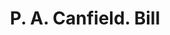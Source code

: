 ---
doi: 10.7916/D82Z2HMB
date_other: '1870'
date_other_textual: 1870-1879
form: printed ephemera
genre:
- Invoices
name:
- P. A. Canfield
object_in_context_url: https://biggert.cul.columbia.edu/items/view/ave_biggert_01192
subject_hierarchical_geographic:
- Rondout, New York, United States
subject_name:
- P. A. Canfield
title: P. A. Canfield. Bill
sort_title: P. A. Canfield. Bill
call_number: ave_biggert_01192
coordinates:
- 41.92055555555555,-73.985
pid: ave_biggert_01192
identifiers: ave_biggert_01192
thumbnail: https://derivativo-3.library.columbia.edu/iiif/2/ldpd:343413/full/!256,256/0/native.jpg
permalink: "/items/ave_biggert_01192/"
layout: iiif-image-page
---